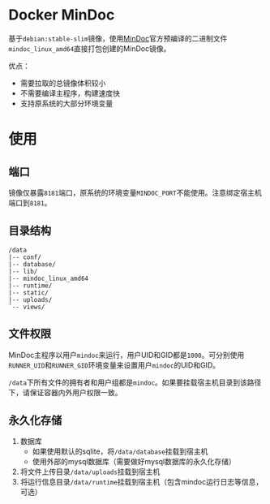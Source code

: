 # Docker MinDoc

基于`debian:stable-slim`镜像，使用[MinDoc](https://github.com/lifei6671/mindoc)官方预编译的二进制文件`mindoc_linux_amd64`直接打包创建的MinDoc镜像。

优点：

- 需要拉取的总镜像体积较小
- 不需要编译主程序，构建速度快
- 支持原系统的大部分环境变量

# 使用

## 端口

镜像仅暴露`8181`端口，原系统的环境变量`MINDOC_PORT`不能使用。注意绑定宿主机端口到`8181`。

## 目录结构

```
/data
|-- conf/
|-- database/
|-- lib/
|-- mindoc_linux_amd64
|-- runtime/
|-- static/
|-- uploads/
`-- views/
```

## 文件权限

MinDoc主程序以用户`mindoc`来运行，用户UID和GID都是`1000`。可分别使用`RUNNER_UID`和`RUNNER_GID`环境变量来设置用户`mindoc`的UID和GID。

`/data`下所有文件的拥有者和用户组都是`mindoc`。如果要挂载宿主机目录到该路径下，请保证容器内外用户权限一致。

## 永久化存储

1. 数据库
   - 如果使用默认的sqlite，将`/data/database`挂载到宿主机
   - 使用外部的mysql数据库（需要做好mysql数据库的永久化存储）
2. 将文件上传目录`/data/uploads`挂载到宿主机
3. 将运行信息目录`/data/runtime`挂载到宿主机（包含mindoc运行日志等信息，可选）
